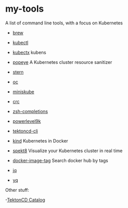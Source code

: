 # my-tools
A list of command line tools, with a focus on Kubernetes

- [brew]()
- [kubectl](https://kubernetes.io/docs/tasks/tools/install-kubectl/)
- [kubectx](https://github.com/ahmetb/kubectx) kubens
- [popeye](https://github.com/derailed/popeye) A Kubernetes cluster resource sanitizer
- [stern](https://github.com/wercker/stern)
- [oc]()
- [miniskube](https://kubernetes.io/docs/setup/learning-environment/minikube/)
- [crc]()
- [zsh-completions]()
- [powerlevel9k]()
- [tektoncd-cli]()
- [kind](https://github.com/kubernetes-sigs/kind) Kubernetes in Docker
- [spekt8](https://github.com/spekt8/spekt8) Visualize your Kubernetes cluster in real time
- [docker-image-tag](https://github.com/stefanwalther/docker-image-tag) Search docker hub by tags

- [jq]()
- [yq]()


Other stuff:

-[TektonCD Catalog](https://github.com/tektoncd/catalog)
